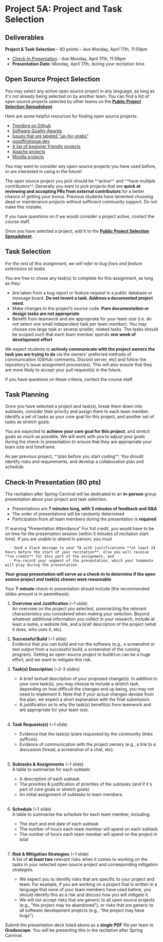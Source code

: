 # Project 5A: Project and Task Selection

## Deliverables

**Project & Task Selection** – 80 points – due Monday, April 17th, 11:59pm

- [Check-In Presentation](#check-in-presentation-80-pts) - due Monday, April 17th, 11:59pm  
- **Presentation Date:** Monday, April 17th, during your recitation time


## Open Source Project Selection

You may select any active open source project in any language, as long as it's not already being selected on by another team. You can find a list of open source projects selected by other teams on the **[Public Project Selection Spreadsheet](https://docs.google.com/spreadsheets/d/19BR2IQkdzx4lWYWl2w7rf5vr-CeqNMhabNh7kqbCNxw/edit#gid=0)**.

Here are some helpful resources for finding open source projects:

- [Trending on Github](https://github.com/trending)
- [Software Quality Awards](https://www.yegor256.com/award.html)
- [Issues that are labeled “up-for-grabs”](https://up-for-grabs.net)
- [goodfirstissue.dev](https://goodfirstissue.dev/)
- [A list of beginner friendly projects](https://github.com/MunGell/awesome-for-beginners)
- [Apache projects](http://www.apache.org/)
- [Mozilla projects](https://firefox-source-docs.mozilla.org/contributing/contributing_to_mozilla.html)

You may want to consider any open-source projects you have used before, or are interested in using in the future!

The open source project you pick should be ^^active^^ and ^^have multiple contributors^^. Generally you want to pick projects that are **quick at reviewing and accepting PRs from external contributors** for a better chance of getting your bonus. Previous students have lamented choosing dead or maintenance projects without sufficient community support. Do not make this mistake. 

If you have questions on if we would consider a project active, contact the course staff.

Once you have selected a project, add it to the **[Public Project Selection Spreadsheet](https://docs.google.com/spreadsheets/d/19BR2IQkdzx4lWYWl2w7rf5vr-CeqNMhabNh7kqbCNxw/edit#gid=0)**.

## Task Selection

*For the rest of this assignment, we will refer to bug fixes and feature extensions as tasks.*

You are free to chose any task(s) to complete for this assignment, as long as they:

* Are taken from a bug report or feature request in a public database or message board. **Do not invent a task. Address a documented project need.**
* Make changes to the project’s source code. **Pure documentation or design tasks are not appropriate**
* Benefit from teamwork and are appropriate for your team size (i.e. do not select one small independent task per team member). You may choose one large task or several smaller, related tasks. The tasks should be scoped such that each team member spends **one week of development effort**

We expect students to **actively communicate with the project owners the task you are trying to do** via the owners' preferred methods of communication (GitHub comments, Discord server, etc) and follow the repository's issue assignment process(es). This will also ensure that they are more likely to accept your pull request(s) in the future. 

If you have questions on these criteria, contact the course staff.

## Task Planning

Once you have selected a project and task(s), break them down into subtasks, consider their priority and assign them to each team member. Identify a set of tasks as your core goal for this project, and another set of tasks as stretch goals.

You are expected to **achieve your core goal for this project**, and stretch goals as much as possible. We will work with you to adjust your goals during the check-in presentation to ensure that they are appropriate your team size and timeframe.

As per previous project, ^^plan before you start coding^^. You should identify risks and requirements, and develop a collaboration plan and schedule. 

## Check-In Presentation (80 pts)

The recitation after Spring Carnival will be dedicated to an **in-person** group presentation about your project and task selection.

- Presentations are **7 minutes long, with 3 minutes of feedback and Q&A**
- The order of presentations will be randomly determined
- Participation from all team members during the presentation is **required**

!!! warning "Presentation Attendance"
    For full credit, you would have to be on time for the presentation session (within 5 minutes of recitation start time). If you are unable to attend in-person, you must

      - Send a Slack message to your TA with justifications **at least 24 hours before the start of your recitation**, else you will receive **no credit** for this part of the assignment, and
      - Pre-record your segment of the presentation, which your teammate will play during the presentation

**Your group presentation will serve as a check-in to determine if the open source project and task(s) chosen were reasonable**

Your **7-minute** check-in presentation should include (the recommended slides amount is in parenthesis):

1.	**Overview and Justification** (~1 slide)     
    An overview on the project you selected, summarizing the relevant characteristics you considered when making your selection. Beyond whatever additional information you collect in your research, include at least a name, a website link, and a brief description of the project (what it does, who uses it, etc). 
    <br/>

2.	**Successful Build** (~1 slide)     
    Evidence that you can build and run the software (e.g., a screenshot or text output from a successful build, a screenshot of the running program). Getting an open-source project to build/run can be a huge effort, and we want to mitigate this risk.
    <br/>

3.	**Task(s) Description** (~2-3 slides)
    - A brief textual description of your proposed change(s). In addition to your core task(s), you may choose to include a stretch task, depending on how difficult the changes end up being, you may not need to implement it. Note that if your actual changes deviate from the plan, we expect a short explanation with the final submission. 
    - A justification as to why the task(s) benefit(s) from teamwork and are appropriate for your team size.
    <br/>

4.	**Task Requests(s)**  (~1 slide)    
    - Evidence that the task(s) is/are requested by the community (links suffices).
    - Evidence of communication with the project owners (e.g., a link to a discussion thread, a screenshot of a chat, etc).
    <br/>

5.	**Subtasks & Assignments** (~1 slide)  
    A table to summarize for each subtask:
    - A description of each subtask 
    - The priorities & justification of priorities of the subtasks (and if it's part of core goals or stretch goals)
    - An initial assignment of subtasks to team members. 
    <br/>

6. **Schedule** (~1 slide)  
    A table to summarize the schedule for each team member, including: 
    - The start and end date of each subtask
    - The number of hours each team member will spend on each subtask
    - The number of hours each team member will spend on the project in total
    <br/>

7. **Risk & Mitigation Strategies** (~1 slide)   
    A list of **at least two** relevant risks when it comes to working on the tasks in your selected open source project and corresponding mitigation strategies. 
    - We expect you to identify risks that are specific to your project and team. For example, if you are working on a project that is written in a language that none of your team members have used before, you should identify this as a risk and discuss how you will mitigate it. 
    - We will not accept risks that are generic to all open source projects (e.g., "the project may be abandoned"), or risks that are generic to all software development projects (e.g., "the project may have bugs").

Submit the presentation deck listed above as a **single PDF** file per team to **Gradescope**. You will be presenting this in the recitation after Spring Carnival.

